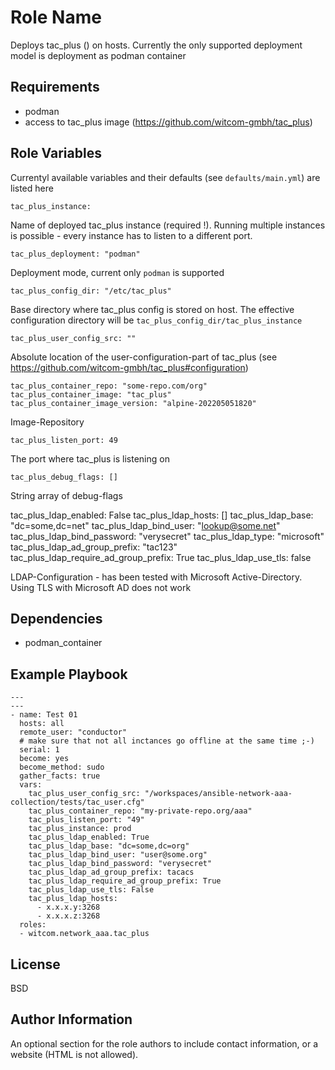 Role Name
=========

Deploys tac_plus () on hosts. Currently the only supported deployment model is deployment as podman container

Requirements
------------

* podman
* access to tac_plus image (https://github.com/witcom-gmbh/tac_plus)

Role Variables
--------------

Currentyl available variables and their defaults (see `defaults/main.yml`) are listed here

    tac_plus_instance:

Name of deployed tac_plus instance (required !). Running multiple instances is possible - every instance has to listen to a different port. 

    tac_plus_deployment: "podman"

Deployment mode, current only `podman` is supported

    tac_plus_config_dir: "/etc/tac_plus"

Base directory where tac_plus config is stored on host. The effective configuration directory will be `tac_plus_config_dir/tac_plus_instance` 

    tac_plus_user_config_src: ""

Absolute location of the user-configuration-part of tac_plus (see https://github.com/witcom-gmbh/tac_plus#configuration)


    tac_plus_container_repo: "some-repo.com/org"
    tac_plus_container_image: "tac_plus"
    tac_plus_container_image_version: "alpine-202205051820"

Image-Repository    

    
    tac_plus_listen_port: 49

The port where tac_plus is listening on

    tac_plus_debug_flags: []

String array of debug-flags

tac_plus_ldap_enabled: False
tac_plus_ldap_hosts: []
tac_plus_ldap_base: "dc=some,dc=net"
tac_plus_ldap_bind_user: "lookup@some.net"
tac_plus_ldap_bind_password: "verysecret"
tac_plus_ldap_type: "microsoft"
tac_plus_ldap_ad_group_prefix: "tac123"
tac_plus_ldap_require_ad_group_prefix: True
tac_plus_ldap_use_tls: false

LDAP-Configuration - has been tested with Microsoft Active-Directory. Using TLS with Microsoft AD does not work

Dependencies
------------

* podman_container

Example Playbook
----------------


```
---
---
- name: Test 01
  hosts: all 
  remote_user: "conductor"
  # make sure that not all inctances go offline at the same time ;-)
  serial: 1
  become: yes
  become_method: sudo  
  gather_facts: true
  vars:
    tac_plus_user_config_src: "/workspaces/ansible-network-aaa-collection/tests/tac_user.cfg"
    tac_plus_container_repo: "my-private-repo.org/aaa"
    tac_plus_listen_port: "49"
    tac_plus_instance: prod
    tac_plus_ldap_enabled: True
    tac_plus_ldap_base: "dc=some,dc=org"
    tac_plus_ldap_bind_user: "user@some.org"
    tac_plus_ldap_bind_password: "verysecret"
    tac_plus_ldap_ad_group_prefix: tacacs
    tac_plus_ldap_require_ad_group_prefix: True
    tac_plus_ldap_use_tls: False
    tac_plus_ldap_hosts:
      - x.x.x.y:3268
      - x.x.x.z:3268
  roles:
  - witcom.network_aaa.tac_plus
````

License
-------

BSD

Author Information
------------------

An optional section for the role authors to include contact information, or a website (HTML is not allowed).
